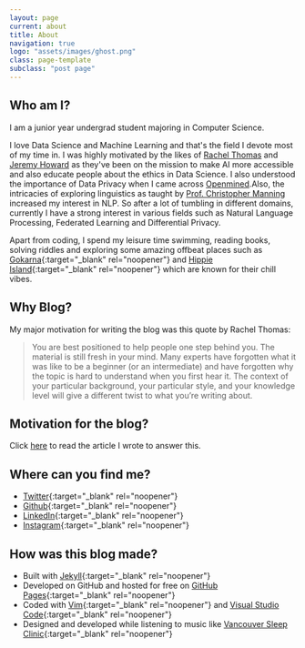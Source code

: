 ```yaml
---
layout: page
current: about
title: About
navigation: true
logo: "assets/images/ghost.png"
class: page-template
subclass: "post page"
---
```


## Who am I?

I am a junior year undergrad student majoring in Computer Science.

I love Data Science and Machine Learning and that's the field I devote most of my time in. I was highly motivated by the likes of [Rachel Thomas](https://www.fast.ai/about/#rachel) and [Jeremy Howard](https://www.fast.ai/about/#jeremy) as they've been on the mission to make AI more accessible and also educate people about the ethics in Data Science. I also understood the importance of Data Privacy when I came across [Openmined](https://www.openmined.org).Also, the intricacies of exploring linguistics as taught by [Prof. Christopher Manning](https://nlp.stanford.edu/~manning/) increased my interest in NLP. So after a lot of tumbling in different domains, currently I have a strong interest in various fields such as Natural Language Processing, Federated Learning and Differential Privacy.

Apart from coding, I spend my leisure time swimming, reading books, solving riddles and exploring some amazing offbeat places such as [Gokarna](https://www.tripoto.com/karnataka/trips/gokarna-the-hidden-land-of-happiness-58371a4807aa5){:target="\_blank" rel="noopener"} and [Hippie Island](https://www.tripoto.com/trip/weekend-getaway-to-the-lost-city-hampi-5af88697dde8d){:target="\_blank" rel="noopener"} which are known for their chill vibes.

## Why Blog?

My major motivation for writing the blog was this quote by Rachel Thomas:

> You are best positioned to help people one step behind you. The material is still fresh in your mind. Many experts have forgotten what it was like to be a beginner (or an intermediate) and have forgotten why the topic is hard to understand when you first hear it. The context of your particular background, your particular style, and your knowledge level will give a different twist to what you’re writing about.

## Motivation for the blog?

Click [here](https://deep1401.github.io/2020-07-05-premier-post) to read the article I wrote to answer this.

## Where can you find me?

- [Twitter](https://twitter.com/deepgandhi_07){:target="\_blank" rel="noopener"}
- [Github](https://github.com/deep1401){:target="\_blank" rel="noopener"}
- [LinkedIn](https://www.linkedin.com/in/deep1401){:target="\_blank" rel="noopener"}
- [Instagram](https://www.instagram.com/deepgandhi_07/){:target="\_blank" rel="noopener"}

## How was this blog made?

- Built with [Jekyll](http://jekyllrb.com){:target="\_blank" rel="noopener"}
- Developed on GitHub and hosted for free on [GitHub Pages](https://pages.github.com){:target="\_blank" rel="noopener"}
- Coded with [Vim](https://www.vim.org/){:target="\_blank" rel="noopener"} and [Visual Studio Code](https://code.visualstudio.com/){:target="\_blank" rel="noopener"}
- Designed and developed while listening to music like [Vancouver Sleep Clinic](https://open.spotify.com/artist/77BznF1Dr1k5KyEZ6Nn3jB?si=7DaAuXk8T2uOOGmhSb9kEg){:target="\_blank" rel="noopener"}
